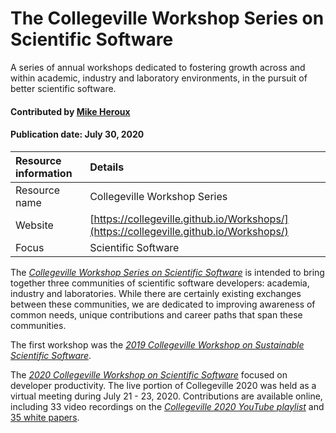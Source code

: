 # The Collegeville Workshop Series on Scientific Software

<!-- deck text start -->
A series of annual workshops dedicated to fostering growth across and within academic, industry and laboratory environments, in the pursuit of better scientific software.
<!-- deck text start -->

#### Contributed by [Mike Heroux](http://github.com/maherou)
#### Publication date: July 30, 2020

Resource information | Details
:--- | :--- 
Resource name  | Collegeville Workshop Series
Website | [https://collegeville.github.io/Workshops/](https://collegeville.github.io/Workshops/)
Focus | Scientific Software

The [*Collegeville Workshop Series on Scientific Software*](https://collegeville.github.io/Workshops/) is intended to bring together three communities of scientific software developers: academia, industry and laboratories. While there are certainly existing exchanges between these communities, we are dedicated to improving awareness of common needs, unique contributions and career paths that span these communities.

The first workshop was the [*2019 Collegeville Workshop on Sustainable Scientific Software*](https://collegeville.github.io/CW3S19/). 

The [*2020 Collegeville Workshop on Scientific Software*](https://collegeville.github.io/CW20/) focused on developer productivity.  The live portion of Collegeville 2020 was held as a virtual meeting during July 21 - 23, 2020.  Contributions are available online, including 33 video recordings on the [*Collegeville 2020 YouTube playlist*](https://www.youtube.com/playlist?list=PLSsqt6vUDjJ2lf4vs8xsX0YpBt-S-0c8t) and [35 white papers](https://collegeville.github.io/CW20/WorkshopResources/WhitePapers/WhitePaperList.html).

<!---
Publish: preview
Publication date: 2020-07-30
RSS update: 2020-07-30
Categories: planning, reliability, collaboration
Topics: software engineering, testing, projects and organizations
Tags: workshop-series
Level: 2
Prerequisites: defaults
Aggregate: none
--->
